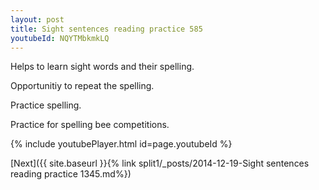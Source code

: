 ```yaml
---
layout: post
title: Sight sentences reading practice 585
youtubeId: NQYTMbkmkLQ
---
```

 
 
Helps to learn sight words and their spelling.

Opportunitiy to repeat the spelling. 

Practice spelling. 
 
Practice for spelling bee competitions. 
 
{% include youtubePlayer.html id=page.youtubeId %}
 
 

[Next]({{ site.baseurl }}{% link  split1/_posts/2014-12-19-Sight sentences reading practice 1345.md%})
 
